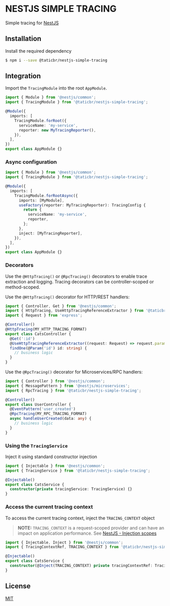 # NESTJS SIMPLE TRACING

Simple tracing for [NestJS](http://nestjs.com/)

## Installation

Install the required dependency

```bash
$ npm i --save @taticbr/nestjs-simple-tracing
```

## Integration

Import the `TracingModule` into the root `AppModule`.

```typescript
import { Module } from '@nestjs/common';
import { TracingModule } from '@taticbr/nestjs-simple-tracing';

@Module({
  imports: [
    TracingModule.forRoot({
      serviceName: 'my-service',
      reporter: new MyTracingReporter(),
    }),
  ],
})
export class AppModule {}
```

### Async configuration

```typescript
import { Module } from '@nestjs/common';
import { TracingModule } from '@taticbr/nestjs-simple-tracing';

@Module({
  imports: [
    TracingModule.forRootAsync({
      imports: [MyModule],
      useFactory(reporter: MyTracingReporter): TracingConfig {
        return {
          serviceName: 'my-service',
          reporter,
        };
      },
      inject: [MyTracingReporter],
    }),
  ],
})
export class AppModule {}
```

### Decorators

Use the `@HttpTracing()` or `@RpcTracing()` decorators to enable trace extraction and logging. Tracing decorators can be controller-scoped or method-scoped.

Use the `@HttpTracing()` decorator for HTTP/REST handlers:

```typescript
import { Controller, Get } from '@nestjs/common';
import { HttpTracing, UseHttpTracingReferenceExtractor } from '@taticbr/nestjs-simple-tracing';
import { Request } from 'express';

@Controller()
@HttpTracing(MY_HTTP_TRACING_FORMAT)
export class CatsController {
  @Get(':id')
  @UseHttpTracingReferenceExtractor((request: Request) => request.params.id) // optional
  findOne(@Param('id') id: string) {
    // business logic
  }
}
```

Use the `@RpcTracing()` decorator for Microservices/RPC handlers:

```typescript
import { Controller } from '@nestjs/common';
import { MessagePattern } from '@nestjs/microservices';
import { RpcTracing } from '@taticbr/nestjs-simple-tracing';

@Controller()
export class UserController {
  @EventPattern('user_created')
  @RpcTracing(MY_RPC_TRACING_FORMAT)
  async handleUserCreated(data: any) {
    // business logic
  }
}
```

### Using the `TracingService`

Inject it using standard constructor injection

```typescript
import { Injectable } from '@nestjs/common';
import { TracingService } from '@taticbr/nestjs-simple-tracing';

@Injectable()
export class CatsService {
  constructor(private tracingService: TracingService) {}
}
```

### Access the current tracing context

To access the current tracing context, inject the `TRACING_CONTEXT` object

> **NOTE:** `TRACING_CONTEXT` is a request-scoped provider and can have an impact on application performance. See [NestJS - Injection scopes](https://docs.nestjs.com/fundamentals/injection-scopes#performance)

```typescript
import { Injectable, Inject } from '@nestjs/common';
import { TracingContextRef, TRACING_CONTEXT } from '@taticbr/nestjs-simple-tracing';

@Injectable()
export class CatsService {
  constructor(@Inject(TRACING_CONTEXT) private tracingContextRef: TracingContextRef) {}
}
```

## License

[MIT](https://opensource.org/licenses/MIT)
